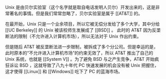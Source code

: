 Unix 是由贝尔实验室（这个名字就是取自电话发明人贝尔）开发出来的，这是非常著名的事情。但是我们常常忽略了，贝尔实验室是属于 [[AT&T]] 的。

在最开始，Unix 只是一个业余项目，所以它被无偿分发给了多个大学，其中分给 [[UC Berkeley]] 的 Unix 被该校师生发展成了 [[BSD]] 。 此时的 AT&T 因为反垄断法的限制（不允许进入计算机市场），所以无法对于 Unix 作出约束。

但是随后 AT&T 被反垄断法进一步限制，被拆成了多个分公司。但是幸运的是，此时原本的“不允许进入计算机市场”的约束无效了，所以 AT&T 推出了自己的 Unix 系统，也就是 [[System V]] 。为了避免 BSD 与之产生竞争，AT&T 开始疯狂诉讼 BSD ，这就导致了八九十年代 PC 快速发展的机会没有被 Unix 把握住，这才使得 [[Linux]] 和 [[Windows]] 吃下了 PC 的蓝海市场。
